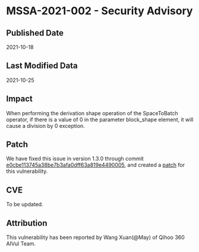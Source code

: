 # MSSA-2021-002 - Security Advisory

## Published Date

2021-10-18

## Last Modified Data

2021-10-25

## Impact

When performing the derivation shape operation of the SpaceToBatch operator, if there is a value of 0 in the parameter block_shape element, it will cause a division by 0 exception.

## Patch

We have fixed this issue in version 1.3.0 through commit [e0cbe113745a38be7b3afa0dff63a819e4490005](https://gitee.com/mindspore/mindspore/commit/e0cbe113745a38be7b3afa0dff63a819e4490005), and created a [patch](https://gitee.com/mindspore/community/blob/master/security/cve_patch/mssa-2021-002.patch) for this vulnerability.

## CVE

To be updated.

## Attribution

This vulnerability has been reported by Wang Xuan(@May) of Qihoo 360 AIVul Team.
